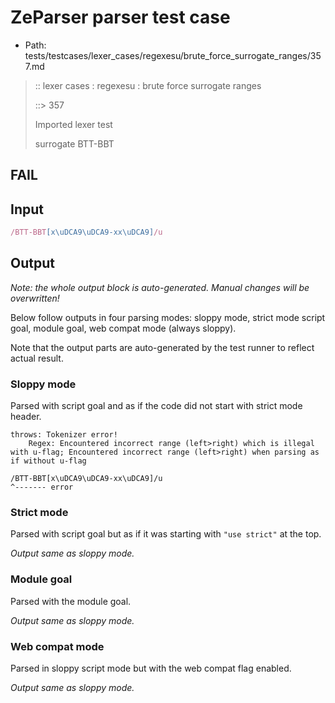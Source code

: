 # ZeParser parser test case

- Path: tests/testcases/lexer_cases/regexesu/brute_force_surrogate_ranges/357.md

> :: lexer cases : regexesu : brute force surrogate ranges
>
> ::> 357
>
> Imported lexer test
>
> surrogate BTT-BBT

## FAIL

## Input

`````js
/BTT-BBT[x\uDCA9\uDCA9-xx\uDCA9]/u
`````

## Output

_Note: the whole output block is auto-generated. Manual changes will be overwritten!_

Below follow outputs in four parsing modes: sloppy mode, strict mode script goal, module goal, web compat mode (always sloppy).

Note that the output parts are auto-generated by the test runner to reflect actual result.

### Sloppy mode

Parsed with script goal and as if the code did not start with strict mode header.

`````
throws: Tokenizer error!
    Regex: Encountered incorrect range (left>right) which is illegal with u-flag; Encountered incorrect range (left>right) when parsing as if without u-flag

/BTT-BBT[x\uDCA9\uDCA9-xx\uDCA9]/u
^------- error
`````

### Strict mode

Parsed with script goal but as if it was starting with `"use strict"` at the top.

_Output same as sloppy mode._

### Module goal

Parsed with the module goal.

_Output same as sloppy mode._

### Web compat mode

Parsed in sloppy script mode but with the web compat flag enabled.

_Output same as sloppy mode._
